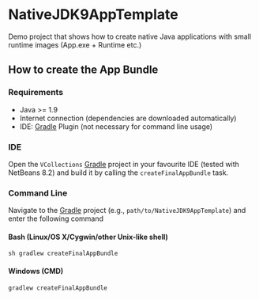 # NativeJDK9AppTemplate
Demo project that shows how to create native Java applications with small runtime images (App.exe + Runtime etc.)

## How to create the App Bundle

### Requirements

- Java >= 1.9
- Internet connection (dependencies are downloaded automatically)
- IDE: [Gradle](http://www.gradle.org/) Plugin (not necessary for command line usage)

### IDE

Open the `VCollections` [Gradle](http://www.gradle.org/) project in your favourite IDE (tested with NetBeans 8.2) and build it
by calling the `createFinalAppBundle` task.

### Command Line

Navigate to the [Gradle](http://www.gradle.org/) project (e.g., `path/to/NativeJDK9AppTemplate`) and enter the following command

#### Bash (Linux/OS X/Cygwin/other Unix-like shell)

    sh gradlew createFinalAppBundle
    
#### Windows (CMD)

    gradlew createFinalAppBundle
